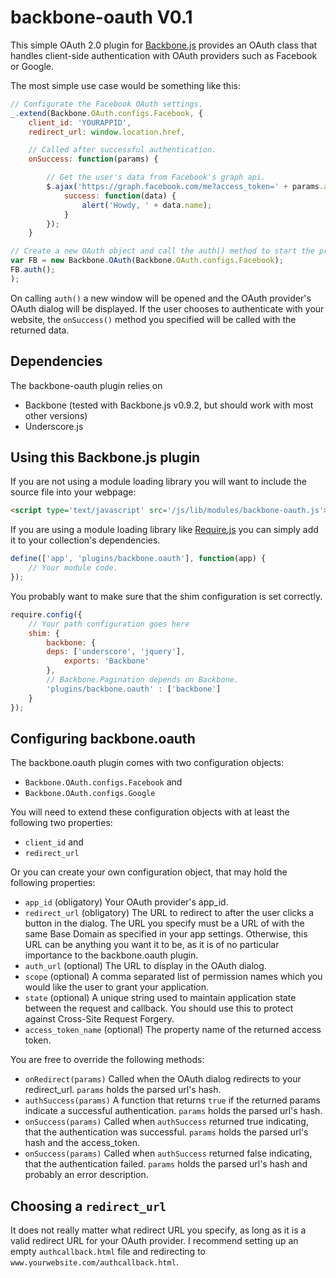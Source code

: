 backbone-oauth V0.1
===================

This simple OAuth 2.0 plugin for [Backbone.js](http://backbone.js) provides an OAuth class that handles client-side authentication with OAuth providers such as Facebook or Google.

The most simple use case would be something like this:

```javascript
// Configurate the Facebook OAuth settings.
_.extend(Backbone.OAuth.configs.Facebook, {
    client_id: 'YOURAPPID',
    redirect_url: window.location.href,

    // Called after successful authentication.
    onSuccess: function(params) {

        // Get the user's data from Facebook's graph api.
        $.ajax('https://graph.facebook.com/me?access_token=' + params.access_token, {
            success: function(data) {
                alert('Howdy, ' + data.name);
            }
        });
    }

// Create a new OAuth object and call the auth() method to start the process.
var FB = new Backbone.OAuth(Backbone.OAuth.configs.Facebook);
FB.auth();
);
```

On calling ```auth()``` a new window will be opened and the OAuth provider's OAuth dialog will be displayed. If the user chooses to authenticate with your website, the ```onSuccess()``` method you specified will be called with the returned data.

Dependencies
------------

The backbone-oauth plugin relies on
* Backbone (tested with Backbone.js v0.9.2, but should work with most other versions)
* Underscore.js

Using this Backbone.js plugin
-----------------------------

If you are not using a module loading library you will want to include the source file into your webpage:

```html
<script type='text/javascript' src='/js/lib/modules/backbone-oauth.js'></script>
```

If you are using a module loading library like [Require.js](http://require.js) you can simply add it to your collection's dependencies.

```javascript
define(['app', 'plugins/backbone.oauth'], function(app) {
    // Your module code.
});
```

You probably want to make sure that the shim configuration is set correctly.

```javascript
require.config({
    // Your path configuration goes here
    shim: {
        backbone: {
        deps: ['underscore', 'jquery'],
            exports: 'Backbone'
        },
        // Backbone.Pagination depends on Backbone.
        'plugins/backbone.oauth' : ['backbone']
    }
});  
```

Configuring backbone.oauth
--------------------------

The backbone.oauth plugin comes with two configuration objects:

* ```Backbone.OAuth.configs.Facebook``` and
* ```Backbone.OAuth.configs.Google```

You will need to extend these configuration objects with at least the following two properties:

* ```client_id``` and
* ```redirect_url```

Or you can create your own configuration object, that may hold the following properties:

* ```app_id``` (obligatory) Your OAuth provider's app_id.
* ```redirect_url``` (obligatory) The URL to redirect to after the user clicks a button in the dialog. The URL you specify must be a URL of with the same Base Domain as specified in your app settings. Otherwise, this URL can be anything you want it to be, as it is of no particular importance to the backbone.oauth plugin.
* ```auth_url``` (optional) The URL to display in the OAuth dialog.
* ```scope``` (optional) A comma separated list of permission names which you would like the user to grant your application.
* ```state``` (optional) A unique string used to maintain application state between the request and callback. You should use this to protect against Cross-Site Request Forgery.
* ```access_token_name``` (optional) The property name of the returned access token.

You are free to override the following methods:

* ```onRedirect(params)``` Called when the OAuth dialog redirects to your redirect_url. ```params``` holds the parsed url's hash.
* ```authSuccess(params)``` A function that returns ```true``` if the returned params indicate a successful authentication. ```params``` holds the parsed url's hash.
* ```onSuccess(params)``` Called when ```authSuccess``` returned true indicating, that the authentication was successful. ```params``` holds the parsed url's hash and the access_token.
* ```onSuccess(params)``` Called when ```authSuccess``` returned false indicating, that the authentication failed. ```params``` holds the parsed url's hash and probably an error description.

Choosing a ```redirect_url```
-----------------------------

It does not really matter what redirect URL you specify, as long as it is a valid redirect URL for your OAuth provider. I recommend setting up an empty ```authcallback.html``` file and redirecting to ```www.yourwebsite.com/authcallback.html```.